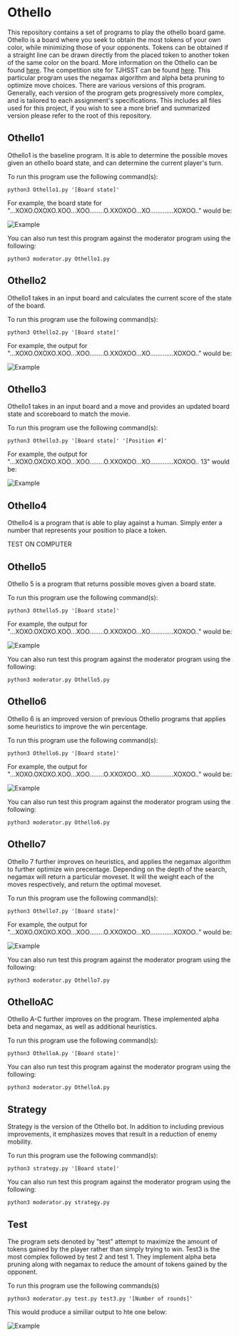 # Othello

This repository contains a set of programs to play the othello board game.  Othello is a board where you seek to obtain the most tokens of your own color, while minimizing those of your opponents.  Tokens can be obtained if a straight line can be drawn directly from the placed token to another token of the same color on the board.  More information on the Othello can be found [here](https://en.wikipedia.org/wiki/Reversi).  The competition site for TJHSST can be found [here](https://othello.tjhsst.edu/play).  This particular program uses the negamax algorithm and alpha beta pruning to optimize move choices.  There are various versions of this program.  Generally, each version of the program gets progressively more complex, and is tailored to each assignment's specifications.  This includes all files used for this project, if you wish to see a more brief and summarized version please refer to the root of this repository.

## Othello1 

  Othello1 is the baseline program.  It is able to determine the possible moves given an othello board state, and can determine the current player's turn.

  To run this program use the following command(s):

    python3 Othello1.py '[Board state]'

  For example, the board state for "...XOXO.OXOXO.XOO...XOO........O.XXOXOO...XO.............XOXOO.." would be:

  ![Example](https://raw.githubusercontent.com/z-ng/Artificial_Intelligence/main/Othello/Labs/Othello1.png)


  You can also run test this program against the moderator program using the following:
    
    python3 moderator.py Othello1.py

## Othello2 

  Othello1 takes in an input board and calculates the current score of the state of the board.

  To run this program use the following command(s):

    python3 Othello2.py '[Board state]'

  For example, the output for "...XOXO.OXOXO.XOO...XOO........O.XXOXOO...XO.............XOXOO.." would be:

  ![Example](https://raw.githubusercontent.com/z-ng/Artificial_Intelligence/main/Othello/Labs/Othello2.png)

## Othello3 

  Othello1 takes in an input board and a move and provides an updated board state and scoreboard to match the movie.

  To run this program use the following command(s):

    python3 Othello3.py '[Board state]' '[Position #]'

  For example, the output for "...XOXO.OXOXO.XOO...XOO........O.XXOXOO...XO.............XOXOO.. 13" would be:

  ![Example](https://raw.githubusercontent.com/z-ng/Artificial_Intelligence/main/Othello/Labs/Othello3.png)

## Othello4

  Othello4 is a program that is able to play against a human.  Simply enter a number that represents your position to place a token.

  TEST ON COMPUTER

## Othello5
  
  Othello 5 is a program that returns possible moves given a board state.

  To run this program use the following command(s):
  
    python3 Othello5.py '[Board state]'

  For example, the output for "...XOXO.OXOXO.XOO...XOO........O.XXOXOO...XO.............XOXOO.." would be:

  ![Example](https://raw.githubusercontent.com/z-ng/Artificial_Intelligence/main/Othello/Labs/Othello5.png)	

  You can also run test this program against the moderator program using the following:
    
    python3 moderator.py Othello5.py

## Othello6

  Othello 6 is an improved version of previous Othello programs that applies some heuristics to improve the win percentage.

  To run this program use the following command(s):
  
    python3 Othello6.py '[Board state]'

  For example, the output for "...XOXO.OXOXO.XOO...XOO........O.XXOXOO...XO.............XOXOO.." would be:

  ![Example](https://raw.githubusercontent.com/z-ng/Artificial_Intelligence/main/Othello/Labs/Othello6.png)	

  You can also run test this program against the moderator program using the following:
    
    python3 moderator.py Othello6.py

## Othello7

  Othello 7 further improves on heuristics, and applies the negamax algorithm to further optimize win precentage.  Depending on the depth of the search, negamax will return a particular moveset.  It will the weight each of the moves respectively, and return the optimal moveset.

  To run this program use the following command(s):
  
    python3 Othello7.py '[Board state]'

  For example, the output for "...XOXO.OXOXO.XOO...XOO........O.XXOXOO...XO.............XOXOO.." would be:

  ![Example](https://raw.githubusercontent.com/z-ng/Artificial_Intelligence/main/Othello/Labs/Othello7.png)	

  You can also run test this program against the moderator program using the following:
    
    python3 moderator.py Othello7.py

## OthelloAC

  Othello A-C further improves on the program.  These implemented alpha beta and negamax, as well as additional heuristics.

  To run this program use the following command(s):
  
    python3 OthelloA.py '[Board state]'

  You can also run test this program against the moderator program using the following:
    
    python3 moderator.py OthelloA.py

## Strategy

  Strategy is the version of the Othello bot.  In addition to including previous improvements, it emphasizes moves that result in a reduction of enemy mobility.

  To run this program use the following command(s):
  
    python3 strategy.py '[Board state]'

  You can also run test this program against the moderator program using the following:
    
    python3 moderator.py strategy.py

## Test

  The program sets denoted by "test" attempt to maximize the amount of tokens gained by the player rather than simply trying to win.  Test3 is the most complex followed by test 2 and test 1.  They implement alpha beta pruning along with negamax to reduce the amount of tokens gained by the opponent.

  To run this program use the following commands(s)

    python3 moderator.py test.py test3.py '[Number of rounds]'

  This would produce a similiar output to hte one below:
    
  ![Example](https://raw.githubusercontent.com/z-ng/Artificial_Intelligence/main/Othello/Labs/test.gif)	




